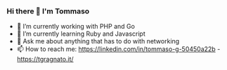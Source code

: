 ### Hi there 👋 I'm Tommaso 

- 🔭 I’m currently working with PHP and Go
- 🌱 I’m currently learning Ruby and Javascript
- 💬 Ask me about anything that has to do with networking
- 📫 How to reach me: https://linkedin.com/in/tommaso-g-50450a22b - https://tgragnato.it/
